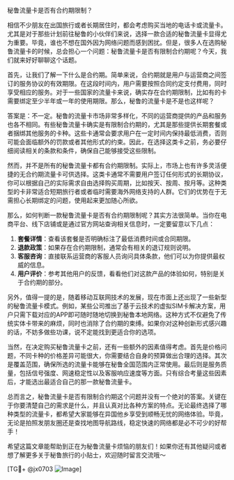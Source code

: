 秘鲁流量卡是否有合约期限制？

相信不少朋友在出国旅行或者长期居住时，都会考虑购买当地的电话卡或流量卡。尤其是对于那些计划前往秘鲁的小伙伴们来说，选择一款合适的秘鲁流量卡显得尤为重要。毕竟，谁也不想在国外因为网络问题而感到困扰。但是，很多人在选购秘鲁流量卡的时候，总会担心一个问题：秘鲁流量卡是否有限制合约期呢？今天，我们就来好好聊聊这个话题。

首先，让我们了解一下什么是合约期。简单来说，合约期就是用户与运营商之间签订的服务协议的有效期限。在这段时间内，用户需要按照合同约定支付费用，同时享受相应的服务。对于一些国家的流量卡来说，确实存在合约期限制，比如有的卡需要绑定至少半年或一年的使用期限。那么，秘鲁的流量卡是不是也这样呢？

答案是：不一定。秘鲁的流量卡市场非常多样化，不同的运营商提供的产品和服务也各不相同。有些秘鲁流量卡确实是有限制合约期的，尤其是那些提供长期套餐或者捆绑其他服务的卡种。这些卡通常会要求用户在一定时间内保持最低消费，否则可能会面临额外的罚款或者其他形式的约束。因此，在选择这类卡之前，务必要仔细阅读相关的条款和条件，确保自己能够接受这些限制。

然而，并不是所有的秘鲁流量卡都有合约期限制。实际上，市场上也有许多灵活便捷的无合约期流量卡可供选择。这类卡通常不需要用户签订任何形式的长期协议，你可以根据自己的实际需求自由选择购买周期，比如按天、按周、按月等。这种类型的卡非常适合短期旅行者或者临时需要海外网络支持的人群。它们的优势在于无需担心长期绑定的问题，使用起来更加随心所欲。

那么，如何判断一款秘鲁流量卡是否有合约期限制呢？其实方法很简单。当你在电商平台、线下店铺或是通过官方网站查询相关信息时，一定要留意以下几点：

1. **套餐详情**：查看该套餐是否明确标注了最低消费时间或合同期限。
2. **退款政策**：如果存在合约期限制，通常会有相关的退订规则说明。
3. **客服咨询**：直接联系运营商的客服人员询问具体条款，他们可以为你提供最权威的信息。
4. **用户评价**：参考其他用户的反馈，看看他们对这款产品的体验如何，特别是关于合约期的部分。

另外，值得一提的是，随着移动互联网技术的发展，现在市面上还出现了一些新型的秘鲁流量卡模式。例如，某些公司推出了基于云技术的虚拟SIM卡解决方案，用户只需下载对应的APP即可随时随地切换到秘鲁本地网络。这种方式不仅避免了传统实体卡带来的麻烦，同时也消除了合约期的束缚。如果你对这种创新形式感兴趣的话，不妨多做些功课，说不定能找到更适合你的选项。

当然，在决定购买秘鲁流量卡之前，还有一些额外的因素值得考虑。首先是价格问题，不同卡种的价格差异可能很大，你需要结合自身的预算做出合理的选择。其次是覆盖范围，确保所选的流量卡能够在秘鲁全国范围内正常使用。最后则是服务质量，包括信号强度、网速稳定性以及客服响应速度等方面。只有综合考量这些因素后，才能选出最适合自己的那一款秘鲁流量卡。

总而言之，秘鲁流量卡是否有限制合约期这个问题并没有一个绝对的答案。关键在于你要清楚自己的需求是什么，并且认真对比各种方案的特点。无论最终选择了哪种类型的流量卡，都希望大家能够在异国他乡享受到顺畅无忧的网络体验。毕竟，无论是拍照发朋友圈还是查找地图导航路线，稳定快速的网络都是必不可少的好帮手！

希望这篇文章能帮助到正在为秘鲁流量卡烦恼的朋友们！如果你还有其他疑问或者想了解更多关于秘鲁旅行的小贴士，欢迎随时留言交流哦～ 

[TG💪+ @jx0703 ![Image](https://github.com/user-attachments/assets/dbca1d08-cadb-493c-b0ec-ad6f7a83f270)]